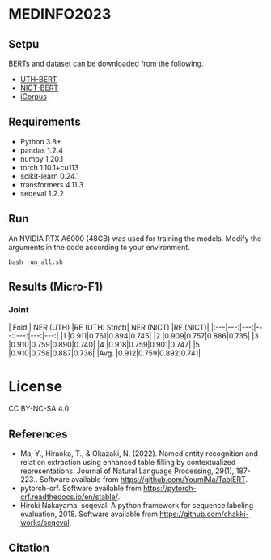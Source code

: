 # MEDINFO2023

## Setpu

BERTs and dataset can be downloaded from the following.
- [UTH-BERT](https://ai-health.m.u-tokyo.ac.jp/home/research/uth-bert)
- [NICT-BERT](https://alaginrc.nict.go.jp/nict-bert/index.html)
- [iCorpus](https://ai-health.m.u-tokyo.ac.jp/home/research/corpus)

## Requirements

- Python 3.8+
- pandas 1.2.4
- numpy 1.20.1
- torch 1.10.1+cu113
- scikit-learn 0.24.1
- transformers 4.11.3
- seqeval 1.2.2

## Run

An NVIDIA RTX A6000 (48GB) was used for training the models.
Modify the arguments in the code according to your environment.

```
bash run_all.sh
```

## Results (Micro-F1)

### Joint

| Fold | NER (UTH) |RE (UTH: Strict)| NER (NICT) |RE (NICT)|
|:---|---:|---:|---:|---:|---:|---:|
|1 |0.911|0.761|0.894|0.745|
|2 |0.909|0.757|0.886|0.735|
|3 |0.910|0.759|0.890|0.740|
|4 |0.918|0.759|0.901|0.747|
|5 |0.910|0.758|0.887|0.736|
|Avg. |0.912|0.759|0.892|0.741|



# License
CC BY-NC-SA 4.0

## References

- Ma, Y., Hiraoka, T., & Okazaki, N. (2022). Named entity recognition and relation extraction using enhanced table filling by contextualized representations. Journal of Natural Language Processing, 29(1), 187-223.. Software available from https://github.com/YoumiMa/TablERT.
- pytorch-crf. Software available from https://pytorch-crf.readthedocs.io/en/stable/.
- Hiroki Nakayama. seqeval: A python framework for sequence labeling evaluation, 2018. Software available from https://github.com/chakki-works/seqeval.

## Citation

```
```
